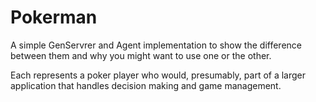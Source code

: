# Pokerman

A simple GenServrer and Agent implementation to show the difference between them
and why you might want to use one or the other.

Each represents a poker player who would, presumably, part of a larger
application that handles decision making and game management.


